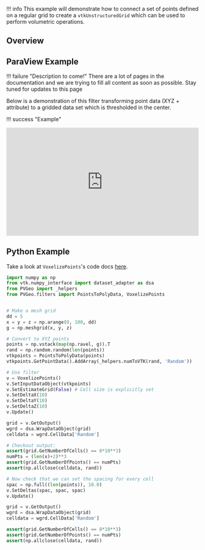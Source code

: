 !!! info
    This example will demonstrate how to connect a set of points defined on a regular grid to create a `vtkUnstructuredGrid` which can be used to perform volumetric operations.

## Overview


## ParaView Example

!!! failure "Description to come!"
    There are a lot of pages in the documentation and we are trying to fill all content as soon as possible. Stay tuned for updates to this page

Below is a demonstration of this filter transforming point data (XYZ + attribute) to a gridded data set which is thresholded in the center.

!!! success "Example"
    <div style="position: relative; padding-bottom: 56.25%; height: 0; overflow: hidden; max-width: 100%; height: auto;">
            <iframe src="http://viewer.pvgeo.org/?fileURL=https://dl.dropbox.com/s/apimhoglo4595kw/voxelize-demo.vtkjs?dl=0" frameborder="0" allowfullscreen style="position: absolute; top: 0; left: 0; width: 100%; height: 100%;"></iframe>
    </div>

<!--- TODO --->




## Python Example

Take a look at `VoxelizePoints`'s code docs [here](http://docs.pvgeo.org/en/latest/suites/General-Filters.html#PVGeo.filters.VoxelizePoints).

```py
import numpy as np
from vtk.numpy_interface import dataset_adapter as dsa
from PVGeo import _helpers
from PVGeo.filters import PointsToPolyData, VoxelizePoints


# Make a mesh grid
dd = 5
x = y = z = np.arange(0, 100, dd)
g = np.meshgrid(x, y, z)

# Convert to XYZ points
points = np.vstack(map(np.ravel, g)).T
rand = np.random.random(len(points))
vtkpoints = PointsToPolyData(points)
vtkpoints.GetPointData().AddArray(_helpers.numToVTK(rand, 'Random'))

# Use filter
v = VoxelizePoints()
v.SetInputDataObject(vtkpoints)
v.SetEstimateGrid(False) # Cell size is explicitly set
v.SetDeltaX(10)
v.SetDeltaY(10)
v.SetDeltaZ(10)
v.Update()

grid = v.GetOutput()
wgrd = dsa.WrapDataObject(grid)
celldata = wgrd.CellData['Random']

# Checkout output:
assert(grid.GetNumberOfCells() == 8*10**3)
numPts = (len(x)+2)**3
assert(grid.GetNumberOfPoints() == numPts)
assert(np.allclose(celldata, rand))

# Now check that we can set the spacing for every cell
spac = np.full((len(points)), 10.0)
v.SetDeltas(spac, spac, spac)
v.Update()

grid = v.GetOutput()
wgrd = dsa.WrapDataObject(grid)
celldata = wgrd.CellData['Random']

assert(grid.GetNumberOfCells() == 8*10**3)
assert(grid.GetNumberOfPoints() == numPts)
assert(np.allclose(celldata, rand))


```
